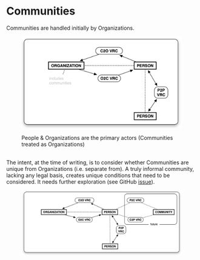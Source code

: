 # Communities

Communities are handled initially by Organizations.

&#x20;

<figure><img src="../../.gitbook/assets/image (2).png" alt=""><figcaption><p>People &#x26; Organizations are the primary actors (Communities treated as Organizations)</p></figcaption></figure>

\
The intent, at the time of writing, is to consider whether Communities are unique from Organizations (i.e. separate from). A truly informal community, lacking any legal basis, creates unique conditions that need to be considered. It needs further exploration (see GitHub [issue](https://github.com/ayraforum/first-person-network-gf/issues/5)).

<figure><img src="../../.gitbook/assets/image (1).png" alt=""><figcaption></figcaption></figure>

